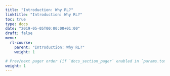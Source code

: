 ```yaml
---
title: "Introduction: Why RL?" 
linktitle: "Introduction: Why RL?"
toc: true
type: docs
date: "2019-05-05T00:00:00+01:00"
draft: false
menu:
  rl-course:
    parent: "Introduction: Why RL?"
    weight: 1

# Prev/next pager order (if `docs_section_pager` enabled in `params.toml`)
weight: 1
---
```

